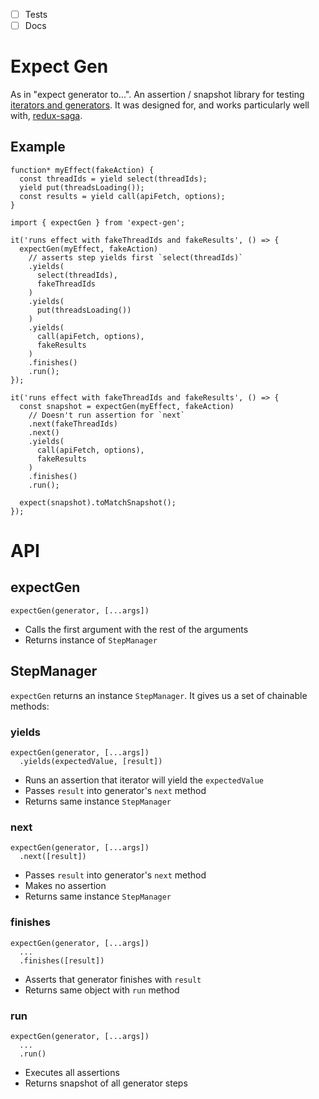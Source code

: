 - [ ] Tests
- [ ] Docs

# Expect Gen
As in "expect generator to...". An assertion / snapshot library for testing [iterators and generators](https://developer.mozilla.org/en-US/docs/Web/JavaScript/Guide/Iterators_and_Generators).  It was designed for, and works particularly well with, [redux-saga](https://github.com/redux-saga/redux-saga).

## Example
```es6
function* myEffect(fakeAction) {
  const threadIds = yield select(threadIds);
  yield put(threadsLoading());
  const results = yield call(apiFetch, options);
}

import { expectGen } from 'expect-gen';

it('runs effect with fakeThreadIds and fakeResults', () => {
  expectGen(myEffect, fakeAction)
    // asserts step yields first `select(threadIds)`
    .yields(
      select(threadIds),
      fakeThreadIds
    )
    .yields(
      put(threadsLoading())
    )
    .yields(
      call(apiFetch, options),
      fakeResults
    )
    .finishes()
    .run();
});

it('runs effect with fakeThreadIds and fakeResults', () => {
  const snapshot = expectGen(myEffect, fakeAction)
    // Doesn't run assertion for `next`
    .next(fakeThreadIds)
    .next()
    .yields(
      call(apiFetch, options),
      fakeResults
    )
    .finishes()
    .run();

  expect(snapshot).toMatchSnapshot();
});
```


# API
## expectGen
`expectGen(generator, [...args])`
- Calls the first argument with the rest of the arguments
- Returns instance of `StepManager`

## StepManager
`expectGen` returns an instance `StepManager`.  It gives us a set of chainable methods:

### yields
```es6
expectGen(generator, [...args])
  .yields(expectedValue, [result])
```
- Runs an assertion that iterator will yield the `expectedValue`
- Passes `result` into generator's `next` method
- Returns same instance `StepManager`

### next
```es6
expectGen(generator, [...args])
  .next([result])
```
- Passes `result` into generator's `next` method
- Makes no assertion
- Returns same instance `StepManager`

### finishes
```es6
expectGen(generator, [...args])
  ...
  .finishes([result])
```
- Asserts that generator finishes with `result`
- Returns same object with `run` method

### run
```es6
expectGen(generator, [...args])
  ...
  .run()
```
- Executes all assertions
- Returns snapshot of all generator steps
